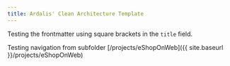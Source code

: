 ```yaml
---
title: Ardalis' Clean Architecture Template
---
```


Testing the frontmatter using square brackets in the `title` field.

Testing navigation from subfolder [/projects/eShopOnWeb]({{ site.baseurl }}/projects/eShopOnWeb)